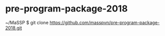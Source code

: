 # pre-program-package-2018
~/MaSSP $ git clone https://github.com/masspvn/pre-program-package-2018.git
